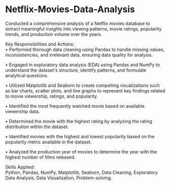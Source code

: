 # Netflix-Movies-Data-Analysis
Conducted a comprehensive analysis of a Netflix movies database to extract meaningful insights into  viewing patterns, movie ratings, popularity trends, and production volume over the years.

Key Responsibilities and Actions:  
• Performed thorough data cleaning using Pandas to handle missing values, inconsistencies, and irrelevant 
data, ensuring data quality for analysis. 

• Engaged in exploratory data analysis (EDA) using Pandas and NumPy to understand the dataset's 
structure, identify patterns, and formulate analytical questions. 

• Utilized Matplotlib and Seaborn to create compelling visualizations such as bar charts, scatter plots, and 
line graphs to represent key findings related to movie viewership, ratings, and popularity. 

• Identified the most frequently watched movie based on available viewership data. 

• Determined the movie with the highest rating by analyzing the rating distribution within the dataset. 

• Identified movies with the highest and lowest popularity based on the popularity metric available in the 
dataset. 

• Analyzed the production year of movies to determine the year with the highest number of films 
released. 

Skills Applied:  
Python, Pandas, NumPy, Matplotlib, Seaborn, Data Cleaning, Exploratory Data Analysis, Data Visualization, 
Problem-solving.
